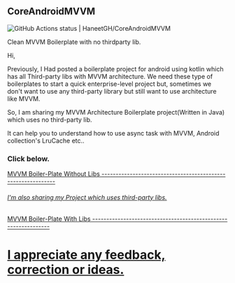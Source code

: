 ## CoreAndroidMVVM

![GitHub Actions status | HaneetGH/CoreAndroidMVVM](https://github.com/HaneetGH/CoreAndroidMVVM/workflows/Android_CI/badge.svg)

Clean MVVM Boilerplate with no thirdparty lib.

Hi,

Previously, I Had posted a boilerplate project for android using kotlin
which has all Third-party libs with MVVM architecture. We need these
type of boilerplates to start a quick enterprise-level project but,
sometimes we don't want to use any third-party library but still want to
use architecture like MVVM.

So, I am sharing my MVVM Architecture Boilerplate project(Written in
Java) which uses no third-party lib.

It can help you to understand how to use async task with MVVM, Android
collection's LruCache etc..

<h3>Click below.</h3>
<a href="https://github.com/HaneetGH/CoreAndroidMVVM"> MVVM Boiler-Plate Without Libs</href>
-------------------------------------------------------------
<h6> I'm also sharing my Project which uses third-party libs.</h6>
<a href="https://github.com/HaneetGH/KotlinAndroidBase">MVVM Boiler-Plate With Libs</href>
---------------------------------------------------------------


# I appreciate any feedback, correction or ideas.



